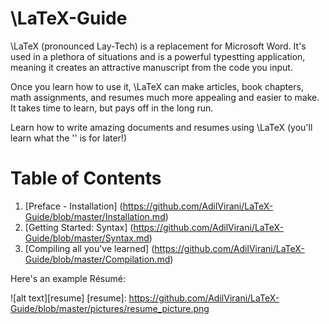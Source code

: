 # \LaTeX-Guide

\LaTeX (pronounced Lay-Tech) is a replacement for Microsoft Word. It's used in a plethora of situations and is a powerful typestting application, meaning it creates an attractive manuscript from the code you input.

Once you learn how to use it, \LaTeX can make articles, book chapters, math assignments, and resumes much more appealing and easier to make. It takes time to learn, but pays off in the long run.

Learn how to write amazing documents and resumes using \LaTeX (you'll learn what the '\' is for later!)

# Table of Contents

1. [Preface - Installation] (https://github.com/AdilVirani/LaTeX-Guide/blob/master/Installation.md)
2. [Getting Started: Syntax] (https://github.com/AdilVirani/LaTeX-Guide/blob/master/Syntax.md)
3. [Compiling all you've learned] (https://github.com/AdilVirani/LaTeX-Guide/blob/master/Compilation.md)

Here's an example Résumé:

![alt text][resume]
[resume]: https://github.com/AdilVirani/LaTeX-Guide/blob/master/pictures/resume_picture.png
